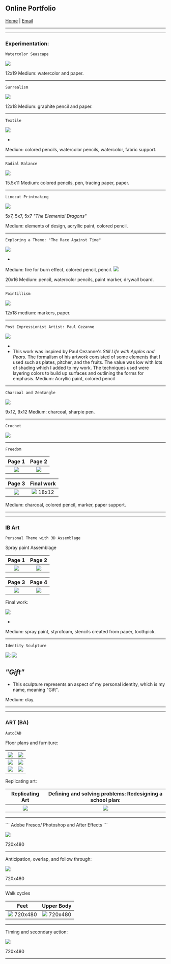 ## Online Portfolio

[Home](https://hibah-ali.github.io/)    |   [Email](mailto:hibahalei@gmail.com) 

<hr>
<hr>

### Experimentation:

```
Watercolor Seascape
```

![](IMG_2123.jpg)

12x19
Medium: watercolor and paper.
<hr>

```
Surrealism
```

![](IMG_2146.jpg)

12x18
Medium: graphite pencil and paper.
<hr>

```
Textile
```

![](IMG_1972.jpg)

-
Medium: colored pencils, watercolor pencils, watercolor, fabric support.

<hr>

```
Radial Balance
```

![](IMG_2126.jpg)

15.5x11
Medium: colored pencils, pen, tracing paper, paper.
<hr>

```
Linocut Printmaking
```

![](IMG_2071.jpg)

5x7, 5x7, 5x7
_"The Elemental Dragons"_

Medium: elements of design, acryllic paint, colored pencil.

<hr>

```
Exploring a Theme: "The Race Against Time"
```

![](IMG_2084.jpg)

-
Medium: fire for burn effect, colored pencil, pencil.
![](IMG_2067.jpg)

20x16
Medium: pencil, watercolor pencils, paint marker, drywall board.

<hr>

```
Pointillism
```

![](IMG_2069.jpg)

12x18
medium: markers, paper.
<hr>

```
Post Impressionist Artist: Paul Cezanne
```

![](IMG_2070.jpg)

-
- This work was inspired by Paul Cezanne's _Still Life with Apples and Pears_. The formalism of his artwork consisted of some elements that I used such as plates, pitcher, and the fruits. The value was low with lots of shading which I added to my work. The techniques used were layering colors to build up surfaces and outlining the forms for emphasis.
Medium: Acryllic paint, colored pencil

<hr>

```
Charcoal and Zentangle
```

![](IMG_2124.jpg)

9x12, 9x12
Medium: charcoal, sharpie pen.
<hr>

```
Crochet
```

![](crochet.jpg)

<hr>


```
Freedom
```

Page 1                     |  Page 2                  | 
:-------------------------:|:-------------------------:
![](IMG_2182.jpg)          |  ![](IMG_2184.jpg)       |  

|Page 3                    |  Final work 
:-------------------------:|:-------------------------:
|![](IMG_2185.jpg)         | ![](IMG_2190.jpg) 18x12


Medium: charcoal, colored pencil, marker, paper support.

<hr>
<hr>

### IB Art
```
Personal Theme with 3D Assemblage
```
Spray paint Assemblage


Page 1                     |  Page 2                  |
:-------------------------:|:-------------------------:
![](IMG_2178.jpg)          |  ![](IMG_2179.jpg)       |


|Page 3                    |  Page 4
:-------------------------:|:-------------------------:
|![](IMG_2180.jpg)         | ![](IMG_2187.jpg) 


Final work:

![](IMG_2110.jpg)

-
Medium: spray paint, styrofoam, stencils created from paper, toothpick.

<hr>

```
Identity Sculpture
``` 

![](IMG_2181.jpg)
![](IMG_2189.jpg)


_"Gift"_
-

- This sculpture represents an aspect of my personal identity, which is my name, meaning "Gift".

Medium: clay. 

<hr>
<hr>

### ART (BA)

```
AutoCAD
```


Floor plans and furniture:


|![](CH3-PROJ2_HALIModel.jpg)|![](CH3_EXC1.jpg)      |
|:-------------------------:|:-------------------------:|
|![](Project9-1-2_HALI.jpg) | ![](Dresser_Elevation_Midterm_Model.jpg)|
|![](Quiz4_EXC13-8_HALI-Model.jpg)|![](Assign5_rug.jpg)|

Replicating art:

Replicating Art|Defining and solving problems: Redesigning a school plan:|
:-------------------------:|:-------------------------:
![](assignment7_HALI.jpg)| ![](Final_Project_HALI.jpg)|


<hr>
```
Adobe Fresco/ Photoshop and After Effects
```

![](2_HALI_SquashStretchPose_Sept_17_21.gif)

720x480

<hr>

Anticipation, overlap, and follow through:

![](3_HALI_anticipation_followthrough_overlap.gif)

720x480

<hr>

Walk cycles 

Feet                       |  Upper Body              |
:-------------------------:|:-------------------------:
![](6_HALI.gif) 720x480   |  ![](7_Slowin_slowout.gif) 720x480|

<hr>

Timing and secondary action:

![](8_chara.gif)

720x480

<hr>
